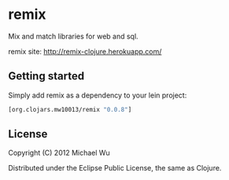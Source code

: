 # remix

Mix and match libraries for web and sql.

remix site: http://remix-clojure.herokuapp.com/

## Getting started

Simply add remix as a dependency to your lein project:

```clojure
[org.clojars.mw10013/remix "0.0.8"]
```
## License

Copyright (C) 2012 Michael Wu

Distributed under the Eclipse Public License, the same as Clojure.

